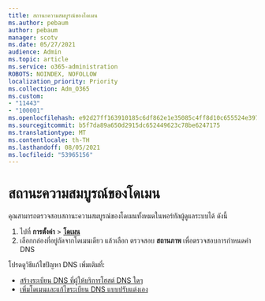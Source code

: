 ```yaml
---
title: สถานะความสมบูรณ์ของโดเมน
ms.author: pebaum
author: pebaum
manager: scotv
ms.date: 05/27/2021
audience: Admin
ms.topic: article
ms.service: o365-administration
ROBOTS: NOINDEX, NOFOLLOW
localization_priority: Priority
ms.collection: Adm_O365
ms.custom:
- "11443"
- "100001"
ms.openlocfilehash: e92d27ff163910185c6df862e1e35085c4ff8d10c655524e3974b0d9145e3395
ms.sourcegitcommit: b5f7da89a650d2915dc652449623c78be6247175
ms.translationtype: MT
ms.contentlocale: th-TH
ms.lasthandoff: 08/05/2021
ms.locfileid: "53965156"
---
```

# <a name="domain-health-status"></a>สถานะความสมบูรณ์ของโดเมน

คุณสามารถตรวจสอบสถานะความสมบูรณ์ของโดเมนทั้งหมดในพอร์ทัลผู้ดูแลระบบได้ ดังนี้

1. ไปที่ **การตั้งค่า**  >  [**โดเมน**](https://portal.microsoft.com/Adminportal/Home?ref=/Domains)
1. เลือกกล่องที่อยู่ถัดจากโดเมนเดียว แล้วเลือก ตรวจสอบ **สถานภาพ** เพื่อตรวจสอบการกําหนดค่า DNS

โปรดดูวิธีแก้ไขปัญหา DNS เพิ่มเติมที่:

- [สร้างระเบียน DNS ที่ผู้ให้บริการโฮสต์ DNS ใดๆ](/microsoft-365/admin/get-help-with-domains/create-dns-records-at-any-dns-hosting-provider)
- [เพิ่มโดเมนและแก้ไขระเบียน DNS แบบปรับแต่งเอง](/microsoft-365/admin/setup/add-domain)